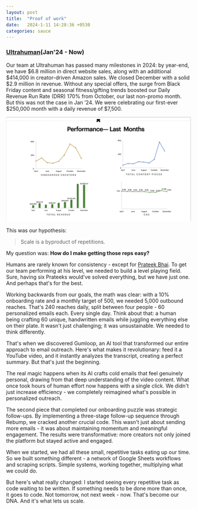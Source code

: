 ```yaml
---
layout: post
title:  "Proof of work"
date:   2024-1-11 14:28:36 +0530
categories: sauce 
---
```


### [Ultrahuman](https://www.ultrahuman.com/)(Jan'24 - Now)

Our team at Ultrahuman has passed many milestones in 2024: by year-end, we have $6.8 million in direct website sales, along with an additional $414,000 in creator-driven Amazon sales. We closed December with a solid $2.9 million in revenue. Without any special offers, the surge from Black Friday content and seasonal fitness/gifting trends boosted our Daily Revenue Run Rate (DRR) 170% from October, our last non-promo month. But this was not the case in Jan ’24. We were celebrating our first-ever $250,000 month with a daily revenue of $7,500.

![Image#001: Jan Report](/assets/images/001-POW-Jan-24.png)

This was our hypothesis:

> Scale is a byproduct of repetitions.

My question was: **How do I make getting those reps easy?**

Humans are rarely known for consistency - except for [Prateek Bhai](https://www.linkedin.com/in/prateek-kumar-047414192/). To get our team performing at his level, we needed to build a level playing field. Sure, having six Prateeks would've solved everything, but we have just one. And perhaps that's for the best.

Working backwards from our goals, the math was clear: with a 10% onboarding rate and a monthly target of 500, we needed 5,000 outbound reaches. That's 240 reaches daily, split between four people - 60 personalized emails each. Every single day.
Think about that: a human being crafting 60 unique, handwritten emails while juggling everything else on their plate. It wasn't just challenging; it was unsustainable. We needed to think differently.

That's when we discovered Gumloop, an AI tool that transformed our entire approach to email outreach. Here's what makes it revolutionary: feed it a YouTube video, and it instantly analyzes the transcript, creating a perfect summary. But that's just the beginning.

The real magic happens when its AI crafts cold emails that feel genuinely personal, drawing from that deep understanding of the video content. What once took hours of human effort now happens with a single click. We didn't just increase efficiency - we completely reimagined what's possible in personalized outreach.

The second piece that completed our onboarding puzzle was strategic follow-ups. By implementing a three-stage follow-up sequence through Rebump, we cracked another crucial code. This wasn't just about sending more emails - it was about maintaining momentum and meaningful engagement. The results were transformative: more creators not only joined the platform but stayed active and engaged.

When we started, we had all these small, repetitive tasks eating up our time. So we built something different - a network of Google Sheets workflows and scraping scripts. Simple systems, working together, multiplying what we could do.

But here's what really changed: I started seeing every repetitive task as code waiting to be written. If something needs to be done more than once, it goes to code. Not tomorrow, not next week - now. That's become our DNA. And it's what lets us scale.




